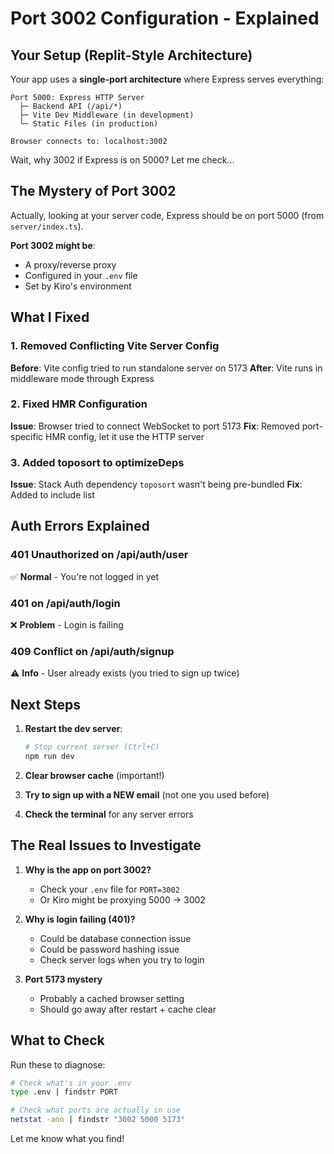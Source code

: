 # Port 3002 Configuration - Explained

## Your Setup (Replit-Style Architecture)

Your app uses a **single-port architecture** where Express serves everything:

```
Port 5000: Express HTTP Server
  ├─ Backend API (/api/*)
  ├─ Vite Dev Middleware (in development)
  └─ Static Files (in production)

Browser connects to: localhost:3002
```

Wait, why 3002 if Express is on 5000? Let me check...

## The Mystery of Port 3002

Actually, looking at your server code, Express should be on port 5000 (from `server/index.ts`). 

**Port 3002 might be**:
- A proxy/reverse proxy
- Configured in your `.env` file
- Set by Kiro's environment

## What I Fixed

### 1. Removed Conflicting Vite Server Config
**Before**: Vite config tried to run standalone server on 5173
**After**: Vite runs in middleware mode through Express

### 2. Fixed HMR Configuration
**Issue**: Browser tried to connect WebSocket to port 5173
**Fix**: Removed port-specific HMR config, let it use the HTTP server

### 3. Added toposort to optimizeDeps
**Issue**: Stack Auth dependency `toposort` wasn't being pre-bundled
**Fix**: Added to include list

## Auth Errors Explained

### 401 Unauthorized on /api/auth/user
✅ **Normal** - You're not logged in yet

### 401 on /api/auth/login
❌ **Problem** - Login is failing

### 409 Conflict on /api/auth/signup
⚠️ **Info** - User already exists (you tried to sign up twice)

## Next Steps

1. **Restart the dev server**:
   ```bash
   # Stop current server (Ctrl+C)
   npm run dev
   ```

2. **Clear browser cache** (important!)

3. **Try to sign up with a NEW email** (not one you used before)

4. **Check the terminal** for any server errors

## The Real Issues to Investigate

1. **Why is the app on port 3002?**
   - Check your `.env` file for `PORT=3002`
   - Or Kiro might be proxying 5000 → 3002

2. **Why is login failing (401)?**
   - Could be database connection issue
   - Could be password hashing issue
   - Check server logs when you try to login

3. **Port 5173 mystery**
   - Probably a cached browser setting
   - Should go away after restart + cache clear

## What to Check

Run these to diagnose:

```bash
# Check what's in your .env
type .env | findstr PORT

# Check what ports are actually in use
netstat -ano | findstr "3002 5000 5173"
```

Let me know what you find!
